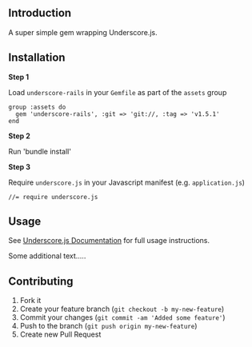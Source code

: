 ## Introduction

A super simple gem wrapping Underscore.js.

## Installation

**Step 1**

Load `underscore-rails` in your `Gemfile` as part of the `assets` group

    group :assets do
      gem 'underscore-rails', :git => 'git://, :tag => 'v1.5.1'
    end

**Step 2**

Run 'bundle install'

**Step 3**

Require `underscore.js` in your Javascript manifest (e.g. `application.js`)

    //= require underscore.js

## Usage

See [Underscore.js Documentation](https://github.com/jashkenas/underscore) for full usage instructions.

Some additional text.....

## Contributing

1. Fork it
2. Create your feature branch (`git checkout -b my-new-feature`)
3. Commit your changes (`git commit -am 'Added some feature'`)
4. Push to the branch (`git push origin my-new-feature`)
5. Create new Pull Request
